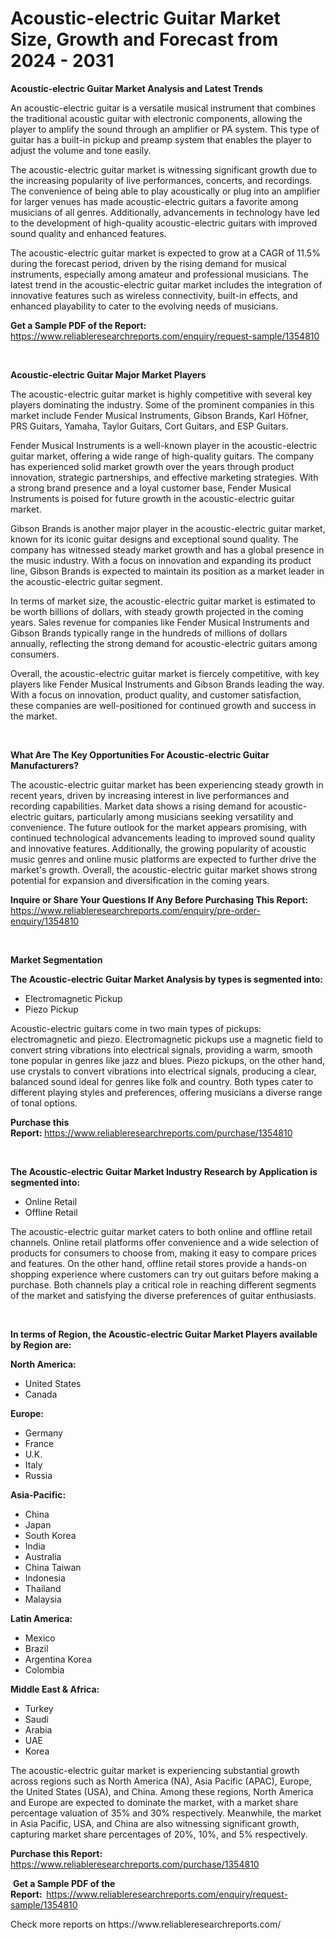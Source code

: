 <p><h1>Acoustic-electric Guitar Market Size, Growth and Forecast from 2024 - 2031</h1></p><p><strong>Acoustic-electric Guitar Market Analysis and Latest Trends</strong></p>
<p><p>An acoustic-electric guitar is a versatile musical instrument that combines the traditional acoustic guitar with electronic components, allowing the player to amplify the sound through an amplifier or PA system. This type of guitar has a built-in pickup and preamp system that enables the player to adjust the volume and tone easily.</p><p>The acoustic-electric guitar market is witnessing significant growth due to the increasing popularity of live performances, concerts, and recordings. The convenience of being able to play acoustically or plug into an amplifier for larger venues has made acoustic-electric guitars a favorite among musicians of all genres. Additionally, advancements in technology have led to the development of high-quality acoustic-electric guitars with improved sound quality and enhanced features.</p><p>The acoustic-electric guitar market is expected to grow at a CAGR of 11.5% during the forecast period, driven by the rising demand for musical instruments, especially among amateur and professional musicians. The latest trend in the acoustic-electric guitar market includes the integration of innovative features such as wireless connectivity, built-in effects, and enhanced playability to cater to the evolving needs of musicians.</p></p>
<p><strong>Get a Sample PDF of the Report:&nbsp;</strong> <a href="https://www.reliableresearchreports.com/enquiry/request-sample/1354810">https://www.reliableresearchreports.com/enquiry/request-sample/1354810</a></p>
<p>&nbsp;</p>
<p><strong>Acoustic-electric Guitar Major Market Players</strong></p>
<p><p>The acoustic-electric guitar market is highly competitive with several key players dominating the industry. Some of the prominent companies in this market include Fender Musical Instruments, Gibson Brands, Karl Höfner, PRS Guitars, Yamaha, Taylor Guitars, Cort Guitars, and ESP Guitars.</p><p>Fender Musical Instruments is a well-known player in the acoustic-electric guitar market, offering a wide range of high-quality guitars. The company has experienced solid market growth over the years through product innovation, strategic partnerships, and effective marketing strategies. With a strong brand presence and a loyal customer base, Fender Musical Instruments is poised for future growth in the acoustic-electric guitar market.</p><p>Gibson Brands is another major player in the acoustic-electric guitar market, known for its iconic guitar designs and exceptional sound quality. The company has witnessed steady market growth and has a global presence in the music industry. With a focus on innovation and expanding its product line, Gibson Brands is expected to maintain its position as a market leader in the acoustic-electric guitar segment.</p><p>In terms of market size, the acoustic-electric guitar market is estimated to be worth billions of dollars, with steady growth projected in the coming years. Sales revenue for companies like Fender Musical Instruments and Gibson Brands typically range in the hundreds of millions of dollars annually, reflecting the strong demand for acoustic-electric guitars among consumers.</p><p>Overall, the acoustic-electric guitar market is fiercely competitive, with key players like Fender Musical Instruments and Gibson Brands leading the way. With a focus on innovation, product quality, and customer satisfaction, these companies are well-positioned for continued growth and success in the market.</p></p>
<p>&nbsp;</p>
<p><strong>What Are The Key Opportunities For Acoustic-electric Guitar Manufacturers?</strong></p>
<p><p>The acoustic-electric guitar market has been experiencing steady growth in recent years, driven by increasing interest in live performances and recording capabilities. Market data shows a rising demand for acoustic-electric guitars, particularly among musicians seeking versatility and convenience. The future outlook for the market appears promising, with continued technological advancements leading to improved sound quality and innovative features. Additionally, the growing popularity of acoustic music genres and online music platforms are expected to further drive the market's growth. Overall, the acoustic-electric guitar market shows strong potential for expansion and diversification in the coming years.</p></p>
<p><strong>Inquire or Share Your Questions If Any Before Purchasing This Report:</strong> <a href="https://www.reliableresearchreports.com/enquiry/pre-order-enquiry/1354810">https://www.reliableresearchreports.com/enquiry/pre-order-enquiry/1354810</a></p>
<p>&nbsp;</p>
<p><strong>Market Segmentation</strong></p>
<p><strong>The Acoustic-electric Guitar Market Analysis by types is segmented into:</strong></p>
<p><ul><li>Electromagnetic Pickup</li><li>Piezo Pickup</li></ul></p>
<p><p>Acoustic-electric guitars come in two main types of pickups: electromagnetic and piezo. Electromagnetic pickups use a magnetic field to convert string vibrations into electrical signals, providing a warm, smooth tone popular in genres like jazz and blues. Piezo pickups, on the other hand, use crystals to convert vibrations into electrical signals, producing a clear, balanced sound ideal for genres like folk and country. Both types cater to different playing styles and preferences, offering musicians a diverse range of tonal options.</p></p>
<p><strong>Purchase this Report:&nbsp;</strong><a href="https://www.reliableresearchreports.com/purchase/1354810">https://www.reliableresearchreports.com/purchase/1354810</a></p>
<p>&nbsp;</p>
<p><strong>The Acoustic-electric Guitar Market Industry Research by Application is segmented into:</strong></p>
<p><ul><li>Online Retail</li><li>Offline Retail</li></ul></p>
<p><p>The acoustic-electric guitar market caters to both online and offline retail channels. Online retail platforms offer convenience and a wide selection of products for consumers to choose from, making it easy to compare prices and features. On the other hand, offline retail stores provide a hands-on shopping experience where customers can try out guitars before making a purchase. Both channels play a critical role in reaching different segments of the market and satisfying the diverse preferences of guitar enthusiasts.</p></p>
<p>&nbsp;</p>
<p><strong>In terms of Region, the Acoustic-electric Guitar Market Players available by Region are:</strong></p>
<p>
    <p> <strong> North America: </strong>
        <ul>
            <li>United States</li>
            <li>Canada</li>
        </ul>
        </p> 
    <p> <strong> Europe: </strong>
        <ul>
            <li>Germany</li>
            <li>France</li>
            <li>U.K.</li>
            <li>Italy</li>
            <li>Russia</li>
        </ul>
        </p> 
    <p> <strong> Asia-Pacific: </strong>
        <ul>
            <li>China</li>
            <li>Japan</li>
            <li>South Korea</li>
            <li>India</li>
            <li>Australia</li>
            <li>China Taiwan</li>
            <li>Indonesia</li>
            <li>Thailand</li>
            <li>Malaysia</li>
        </ul>
        </p> 
    <p> <strong> Latin America: </strong>
        <ul>
            <li>Mexico</li>
            <li>Brazil</li>
            <li>Argentina Korea</li>
            <li>Colombia</li>
        </ul>
        </p> 
    <p> <strong> Middle East & Africa: </strong>
        <ul>
            <li>Turkey</li>
            <li>Saudi</li>
            <li>Arabia</li>
            <li>UAE</li>
            <li>Korea</li>
        </ul>
    </p>
    </p>
<p><p>The acoustic-electric guitar market is experiencing substantial growth across regions such as North America (NA), Asia Pacific (APAC), Europe, the United States (USA), and China. Among these regions, North America and Europe are expected to dominate the market, with a market share percentage valuation of 35% and 30% respectively. Meanwhile, the market in Asia Pacific, USA, and China are also witnessing significant growth, capturing market share percentages of 20%, 10%, and 5% respectively.</p></p>
<p><strong>Purchase this Report: </strong><a href="https://www.reliableresearchreports.com/purchase/1354810">https://www.reliableresearchreports.com/purchase/1354810</a></p>
<p>&nbsp;<strong>Get a Sample PDF of the Report:&nbsp;&nbsp;</strong><a href="https://www.reliableresearchreports.com/enquiry/request-sample/1354810">https://www.reliableresearchreports.com/enquiry/request-sample/1354810</a></p>
<p><strong></strong></p>
<p>Check more reports on https://www.reliableresearchreports.com/</p>